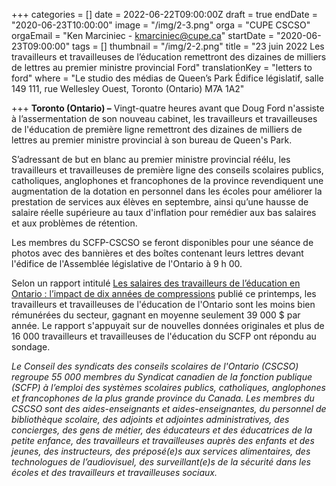 +++
categories = []
date = 2022-06-22T09:00:00Z
draft = true
endDate = "2020-06-23T10:00:00"
image = "/img/2-3.png"
orga = "CUPE CSCSO"
orgaEmail = "Ken Marciniec - kmarciniec@cupe.ca"
startDate = "2020-06-23T09:00:00"
tags = []
thumbnail = "/img/2-2.png"
title = "23 juin 2022 Les travailleurs et travailleuses de l’éducation remettront des dizaines de milliers de lettres au premier ministre provincial Ford"
translationKey = "letters to ford"
where = "Le studio des médias de Queen’s Park Édifice législatif, salle 149 111, rue Wellesley Ouest, Toronto (Ontario) M7A 1A2"

+++
**Toronto (Ontario) –** Vingt-quatre heures avant que Doug Ford n'assiste à l’assermentation de son nouveau cabinet, les travailleurs et travailleuses de l'éducation de première ligne remettront des dizaines de milliers de lettres au premier ministre provincial à son bureau de Queen's Park.

S’adressant de but en blanc au premier ministre provincial réélu, les travailleurs et travailleuses de première ligne des conseils scolaires publics, catholiques, anglophones et francophones de la province revendiquent une augmentation de la dotation en personnel dans les écoles pour améliorer la prestation de services aux élèves en septembre, ainsi qu’une hausse de salaire réelle supérieure au taux d'inflation pour remédier aux bas salaires et aux problèmes de rétention.

Les membres du SCFP-CSCSO se feront disponibles pour une séance de photos avec des bannières et des boîtes contenant leurs lettres devant l'édifice de l'Assemblée législative de l'Ontario à 9 h 00.

Selon un rapport intitulé [Les salaires des travailleurs de l’éducation en Ontario : l’impact de dix années de compressions](https://cupe.ca/edge-thousands-cupe-education-workers-share-stories-living-poverty-wages) publié ce printemps, les travailleurs et travailleuses de l'éducation de l'Ontario sont les moins bien rémunérées du secteur, gagnant en moyenne seulement 39 000 $ par année. Le rapport s'appuyait sur de nouvelles données originales et plus de 16 000 travailleurs et travailleuses de l'éducation du SCFP ont répondu au sondage.

_Le Conseil des syndicats des conseils scolaires de l'Ontario (CSCSO) regroupe 55 000 membres du Syndicat canadien de la fonction publique (SCFP) à l’emploi des systèmes scolaires publics, catholiques, anglophones et francophones de la plus grande province du Canada. Les membres du CSCSO sont des aides-enseignants et aides-enseignantes, du personnel de bibliothèque scolaire, des adjoints et adjointes administratives, des concierges, des gens de métier, des éducateurs et des éducatrices de la petite enfance, des travailleurs et travailleuses auprès des enfants et des jeunes, des instructeurs, des préposé(e)s aux services alimentaires, des technologues de l’audiovisuel, des surveillant(e)s de la sécurité dans les écoles et des travailleurs et travailleuses sociaux._
